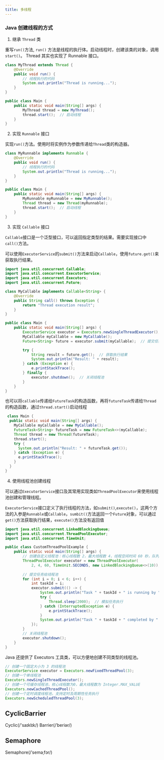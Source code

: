 ```yaml
---
title: 多线程
---
```

### Java 创建线程的方式
1. 继承 `Thread` 类

重写`run()`方法, `run()` 方法是线程的执行体。启动线程时，创建该类的对象，调用 `start()`。 Thread 其实也实现了 Runnable 接口。
```java
class MyThread extends Thread {
    @Override
    public void run() {
        // 线程执行的代码
        System.out.println("Thread is running...");
    }
}

public class Main {
    public static void main(String[] args) {
        MyThread thread = new MyThread();
        thread.start();  // 启动线程
    }
}
```
2. 实现 `Runnable` 接口

实现`run()`方法。使用时将实例作为参数传递给`Thread`类的构造器。
```java
class MyRunnable implements Runnable {
    @Override
    public void run() {
        // 线程执行的代码
        System.out.println("Thread is running...");
    }
}

public class Main {
    public static void main(String[] args) {
        MyRunnable myRunnable = new MyRunnable();
        Thread thread = new Thread(myRunnable);
        thread.start();  // 启动线程
    }
}
```

3. 实现 `Callable` 接口

`Callable`接口是一个泛型接口，可以返回指定类型的结果。需要实现接口中`call()`方法。

可以使用`ExecutorService`的`submit()`方法来启动`Callable`，使用`future.get()`来获取执行结果。
```java
import java.util.concurrent.Callable;
import java.util.concurrent.ExecutorService;
import java.util.concurrent.Executors;
import java.util.concurrent.Future;

class MyCallable implements Callable<String> {
    @Override
    public String call() throws Exception {
        return "Thread execution result";
    }
}

public class Main {
    public static void main(String[] args) {
        ExecutorService executor = Executors.newSingleThreadExecutor();
        MyCallable myCallable = new MyCallable();
        Future<String> future = executor.submit(myCallable);  // 提交任务

        try {
            String result = future.get();  // 获取执行结果
            System.out.println("Result: " + result);
        } catch (Exception e) {
            e.printStackTrace();
        } finally {
            executor.shutdown();  // 关闭线程池
        }
    }
}
```
也可以将`callable`传递给`FutureTask`的构造函数，再将`futureTask`传递给`Thread`的构造函数，通过`thread.start()`启动线程
```java
 class Main {
  public static void main(String[] args) {
    MyCallable myCallable = new MyCallable();
    FutureTask<String> futureTask = new FutureTask<>(myCallable);
    Thread thread = new Thread(futureTask);
    thread.start();
    try {
      System.out.println("Result: " + futureTask.get());
    } catch (Exception e) {
      e.printStackTrace();
    }
  }
}
```
4. 使用线程池创建线程

可以通过`ExecutorService`接口及其常用实现类如`ThreadPoolExecutor`来使用线程池创建和管理线程。

`ExecutorService`接口定义了执行线程的方法，如`submit()`,`execute()`，这两个方法的入参是`Runnable`或`Callable`，`sumbit()`方法返回一个`Future`对象，可以通过`get()`方法获取执行结果，`execute()`方法没有返回值
```java
import java.util.concurrent.LinkedBlockingQueue;
import java.util.concurrent.ThreadPoolExecutor;
import java.util.concurrent.TimeUnit;

public class CustomThreadPoolExample {
    public static void main(String[] args) {
        // 创建自定义线程池：核心线程数 2，最大线程数 4，线程空闲时间 60 秒，队列容量 10
        ThreadPoolExecutor executor = new ThreadPoolExecutor(
            2, 4, 60, TimeUnit.SECONDS, new LinkedBlockingQueue<>(10));
        
        // 提交任务给线程池
        for (int i = 0; i < 6; i++) {
            int taskId = i;
            executor.submit(() -> {
                System.out.println("Task " + taskId + " is running by " + Thread.currentThread().getName());
                try {
                    Thread.sleep(2000);  // 模拟任务执行
                } catch (InterruptedException e) {
                    e.printStackTrace();
                }
                System.out.println("Task " + taskId + " completed by " + Thread.currentThread().getName());
            });
        }
        // 关闭线程池
        executor.shutdown();
    }
}
```
Java 还提供了 Executors 工具类，可以方便地创建不同类型的线程池。
```java
// 创建一个固定大小为 3 的线程池
ExecutorService executor = Executors.newFixedThreadPool(3);
// 创建一个单线程池
Executors.newSingleThreadExecutor();
// 创建一个可缓存线程池，核心线程数为0，最大线程数为 Integer.MAX_VALUE
Executors.newCachedThreadPool();
// 创建一个定时调度线程池，支持定时及周期性任务执行
Executors.newScheduledThreadPool(3);
```
## CyclicBarrier
Cyclic(/'saɪklɪk/) Barrier(/ˈberiər/)

## Semaphore
Semaphore(/ˈseməˌfɔr/)


